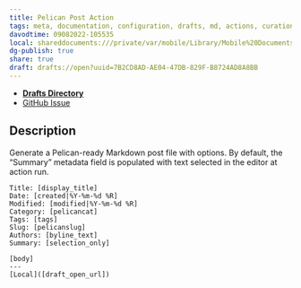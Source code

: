 ```yaml
---
title: Pelican Post Action
tags: meta, documentation, configuration, drafts, md, actions, curation
davodtime: 09082022-105535
local: shareddocuments:///private/var/mobile/Library/Mobile%20Documents/iCloud~md~obsidian/Documents/OBSHIDDIAN/drafts/7B2CD8AD-AE04-47DB-829F-B8724AD8A8BB.md
dg-publish: true
share: true
draft: drafts://open?uuid=7B2CD8AD-AE04-47DB-829F-B8724AD8A8BB
---
```

- [**Drafts Directory**](https://directory.getdrafts.com/a/2AE)
- [GitHub Issue](https://github.com/extratone/drafts/issues/62)
  
## Description

Generate a Pelican-ready Markdown post file with options. By default, the “Summary” metadata field is populated with text selected in the editor at action run.


```
Title: [display_title]
Date: [created|%Y-%m-%d %R]
Modified: [modified|%Y-%m-%d %R]
Category: [pelicancat]
Tags: [tags]
Slug: [pelicanslug]
Authors: [byline_text]
Summary: [selection_only]

[body]
---
[Local]([draft_open_url])
```